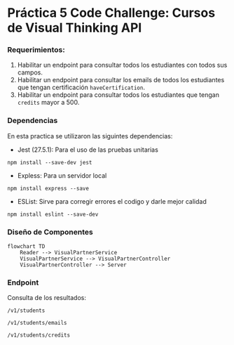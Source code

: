 # Práctica 5 Code Challenge: Cursos de Visual Thinking API

### Requerimientos:

1. Habilitar un endpoint para consultar todos los estudiantes con todos sus campos.
2. Habilitar un endpoint para consultar los emails de todos los estudiantes que tengan certificación `haveCertification`.
3. Habilitar un endpoint para consultar todos los estudiantes que tengan `credits` mayor a 500.

### Dependencias

En esta practica se utilizaron las siguintes dependencias:

* Jest (27.5.1): Para el uso de las pruebas unitarias

```
npm install --save-dev jest
```

* Expless: Para un servidor local

```
npm install express --save
```

* ESList: Sirve para corregir errores el codigo y darle mejor calidad

```
npm install eslint --save-dev
```


### Diseño de Componentes


```mermaid
flowchart TD
    Reader --> VisualPartnerService
    VisualPartnerService --> VisualPartnerController
    VisualPartnerController --> Server
```


### Endpoint

Consulta de los resultados:

`/v1/students`


`/v1/students/emails`


`/v1/students/credits`
